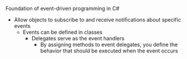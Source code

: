 Foundation of event-driven programming in C#
- Allow objects to subscribe to and receive notifications about specific events
	- Events can be defined in classes
		- Delegates serve as the event handlers
			- By assigning methods to event delegates, you define the behavior that should be executed when the event occurs